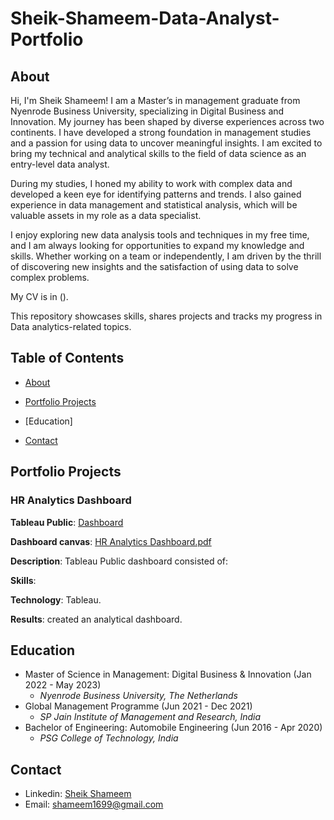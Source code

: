 # Sheik-Shameem-Data-Analyst-Portfolio

## About 
Hi, I'm Sheik Shameem! I am a Master’s in management graduate from Nyenrode Business University, specializing in Digital Business and Innovation. My journey has been shaped by diverse experiences across two continents. I have developed a strong foundation in management studies and a passion for using data to uncover meaningful insights. I am excited to bring my technical and analytical skills to the field of data science as an entry-level data analyst.

During my studies, I honed my ability to work with complex data and developed a keen eye for identifying patterns and trends. I also gained experience in data management and statistical analysis, which will be valuable assets in my role as a data specialist.

I enjoy exploring new data analysis tools and techniques in my free time, and I am always looking for opportunities to expand my knowledge and skills. Whether working on a team or independently, I am driven by the thrill of discovering new insights and the satisfaction of using data to solve complex problems.

My CV is in ().

This repository showcases skills, shares projects and tracks my progress in Data analytics-related topics.

## Table of Contents 

- [About](./About)

- [Portfolio Projects](../PortfolioProjects)

- [Education]

- [Contact](https://github.com/Shameem06/Sheik-Shameem-Data-Analyst-Portfolio/edit/main/README.md#contact)

## Portfolio Projects 

### HR Analytics Dashboard

**Tableau Public**: [Dashboard](https://public.tableau.com/views/HRData-AnalyticsDashboard/HRAnalyticsDashboard?:language=en-US&:display_count=n&:origin=viz_share_link)

**Dashboard canvas**: [HR Analytics Dashboard.pdf](https://github.com/Shameem06/Data-Analysis-Projects/blob/21b7472c63f7ad3748f4c06778525da8cc8a546e/HR%20Analytics%20Dashboard.pdf)

**Description**: Tableau Public dashboard consisted of: 

**Skills**:

**Technology**: Tableau.

**Results**: created an analytical dashboard.

## Education
- Master of Science in Management: Digital Business & Innovation (Jan 2022 - May 2023)
  - _Nyenrode Business University, The Netherlands_ 
- Global Management Programme (Jun 2021 - Dec 2021)
  - _SP Jain Institute of Management and Research, India_ 
- Bachelor of Engineering: Automobile Engineering (Jun 2016 - Apr 2020)
  - _PSG College of Technology, India_ 

## Contact

- Linkedin: [Sheik Shameem](https://www.linkedin.com/in/sheik-shameem/)
- Email: [shameem1699@gmail.com](shameem1699@gmail.com)
